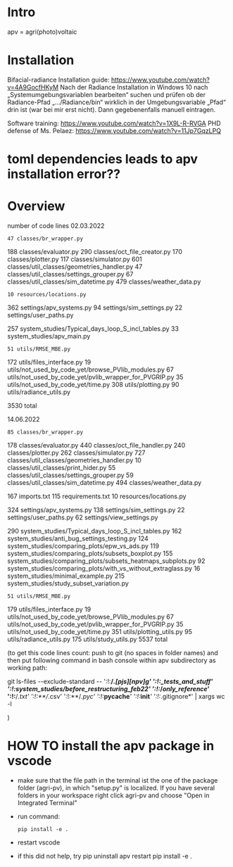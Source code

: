# Intro
apv = agri(photo)voltaic

# Installation

Bifacial-radiance
Installation guide: https://www.youtube.com/watch?v=4A9GocfHKyM
Nach der Radiance Installation in Windows 10 nach „Systemumgebungsvariablen bearbeiten“ suchen und prüfen ob der Radiance-Pfad „…/Radiance/bin“ wirklich in der Umgebungsvariable „Pfad“ drin ist (war bei mir erst nicht). Dann gegebenenfalls manuell eintragen.


Software training: https://www.youtube.com/watch?v=1X9L-R-RVGA
PHD defense of Ms. Pelaez: https://www.youtube.com/watch?v=11Jp7GqzLPQ

# toml dependencies leads to apv installation error??
# Overview

number of code lines 02.03.2022

    47 classes/br_wrapper.py
   188 classes/evaluator.py
   290 classes/oct_file_creator.py
   170 classes/plotter.py
   117 classes/simulator.py
   601 classes/util_classes/geometries_handler.py
    47 classes/util_classes/settings_grouper.py
    67 classes/util_classes/sim_datetime.py
   479 classes/weather_data.py

    10 resources/locations.py
   362 settings/apv_systems.py
    94 settings/sim_settings.py
    22 settings/user_paths.py

   257 system_studies/Typical_days_loop_S_incl_tables.py
    33 system_studies/apv_main.py

    51 utils/RMSE_MBE.py
   172 utils/files_interface.py
    19 utils/not_used_by_code_yet/browse_PVlib_modules.py
    67 utils/not_used_by_code_yet/pvlib_wrapper_for_PVGRIP.py
    35 utils/not_used_by_code_yet/time.py
   308 utils/plotting.py
    90 utils/radiance_utils.py

  3530 total



14.06.2022

    85 classes/br_wrapper.py
   178 classes/evaluator.py
   440 classes/oct_file_handler.py
   240 classes/plotter.py
   262 classes/simulator.py
   727 classes/util_classes/geometries_handler.py
    10 classes/util_classes/print_hider.py
    55 classes/util_classes/settings_grouper.py
    59 classes/util_classes/sim_datetime.py
   494 classes/weather_data.py

   167 imports.txt
   115 requirements.txt
    10 resources/locations.py

   324 settings/apv_systems.py
   138 settings/sim_settings.py
    22 settings/user_paths.py
    62 settings/view_settings.py

   290 system_studies/Typical_days_loop_S_incl_tables.py
   162 system_studies/anti_bug_settings_testing.py
   124 system_studies/comparing_plots/epw_vs_ads.py
   119 system_studies/comparing_plots/subsets_boxplot.py
   155 system_studies/comparing_plots/subsets_heatmaps_subplots.py
    92 system_studies/comparing_plots/with_vs_without_extraglass.py
    16 system_studies/minimal_example.py
   215 system_studies/study_subset_variation.py

    51 utils/RMSE_MBE.py
   179 utils/files_interface.py
    19 utils/not_used_by_code_yet/browse_PVlib_modules.py
    67 utils/not_used_by_code_yet/pvlib_wrapper_for_PVGRIP.py
    35 utils/not_used_by_code_yet/time.py
   351 utils/plotting_utils.py
    95 utils/radiance_utils.py
   175 utils/study_utils.py
  5537 total


(to get this code lines count:
push to git (no spaces in folder names) and then put following command in bash console within apv subdirectory as working path:

git ls-files --exclude-standard -- ':!:**/*.[pjs][npv]g' ':!:_tests_and_stuff' ':!:system_studies/before_restructuring_feb22' ':!:*/*only_reference*' ':!:**/*.txt' ':!:**/*.csv' ':!:**/*.pyc' ':!:*__pycache__*' ':!:*__init__*' ':!:*.gitignore*' | xargs wc -l

)

# HOW TO install the apv package in vscode

- make sure that the file path in the terminal ist the one of the
package folder (agri-pv), in which "setup.py" is localized. If you have several folders in your workspace right click agri-pv and choose "Open in Integrated Terminal"

- run command:

      pip install -e .

- restart vscode

- if this did not help, try
    pip uninstall apv
    restart
    pip install -e .
